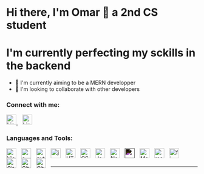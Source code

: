 # Hi there, I'm Omar 👋 a 2nd CS student

# I'm currently perfecting my sckills in the backend
- 🔭 I'm currently aiming to be a MERN developper
- 👯 I'm looking to collaborate with other developers

### Connect with me:

<a href="https://www.linkedin.com/in/your_username/">
  <img src="https://cdn.jsdelivr.net/gh/devicons/devicon/icons/linkedin/linkedin-original.svg" href="https://www.linkedin.com/in/omar-heriche-4836a4263/" width="26" alt="LinkedIn">
</a>
&nbsp;&nbsp;
<a href="https://www.instagram.com/hericheomar/">
  <img src="https://encrypted-tbn0.gstatic.com/images?q=tbn:ANd9GcS8MW5BOjG73cjujhr0R5t0eqV-0z7dVkOj5Sygv9y4gA&s" href="https://www.linkedin.com/in/omar-heriche-4836a4263/" width="26" alt="LinkedIn">
</a>

### Languages and Tools:

<img align="left" alt="Visual Studio Code" width="26px" src="https://cdn.jsdelivr.net/gh/devicons/devicon/icons/vscode/vscode-original.svg" style="padding-right:10px;" />

<img align="left" alt="c" width="26px" src="https://cdn.jsdelivr.net/gh/devicons/devicon/icons/c/c-original.svg" style="padding-right:10px;" />

<img align="left" alt="python" width="26px" src="https://cdn.jsdelivr.net/gh/devicons/devicon/icons/python/python-original.svg" style="padding-right:10px;" />

<img align="left" alt="java" width="26px" src="https://cdn.jsdelivr.net/gh/devicons/devicon/icons/java/java-original.svg" style="padding-right:10px;" />

<img align="left" alt="HTML5" width="26px" src="https://cdn.jsdelivr.net/gh/devicons/devicon/icons/html5/html5-original.svg" style="padding-right:10px;" />

<img align="left" alt="CSS3" width="26px" src="https://cdn.jsdelivr.net/gh/devicons/devicon/icons/css3/css3-original.svg" style="padding-right:10px;" />

<img align="left" alt="JavaScript" width="26px" src="https://cdn.jsdelivr.net/gh/devicons/devicon/icons/javascript/javascript-original.svg" style="padding-right:10px;" />

<img align="left" alt="Node.js" width="26px" src="https://cdn.jsdelivr.net/gh/devicons/devicon/icons/nodejs/nodejs-original.svg" style="padding-right:10px;" />

<img align="left" alt="express.js" width="26px" color="white" src="https://uxwing.com/wp-content/themes/uxwing/download/brands-and-social-media/express-js-icon.png" style="padding-right:10px; filter: invert(1);" />

<img align="left" alt="MongoDB" width="26px" src="https://cdn.jsdelivr.net/gh/devicons/devicon/icons/mongodb/mongodb-original.svg" style="padding-right:10px;" />

<img align="left" alt="mongoose" width="26px" color="red" src="https://icon.icepanel.io/Technology/svg/Mongoose.js.svg" style="padding-right:10px;" />

<img align="left" alt="figma" width="26px" color="red" src="https://cdn.jsdelivr.net/gh/devicons/devicon/icons/figma/figma-original.svg" style="padding-right:10px;" />

<img align="left" alt="Git" width="26px" src="https://cdn.jsdelivr.net/gh/devicons/devicon/icons/git/git-original.svg" style="padding-right:10px;" />

<img align="left" alt="GitHub" width="26px" src="https://user-images.githubusercontent.com/3369400/139447912-e0f43f33-6d9f-45f8-be46-2df5bbc91289.png" style="padding-right:10px;" />

<img align="left" alt="GitHub" width="26px" src="https://user-images.githubusercontent.com/3369400/139448065-39a229ba-4b06-434b-bc67-616e2ed80c8f.png" style="padding-right:10px;" />

<br />
<br />

---
